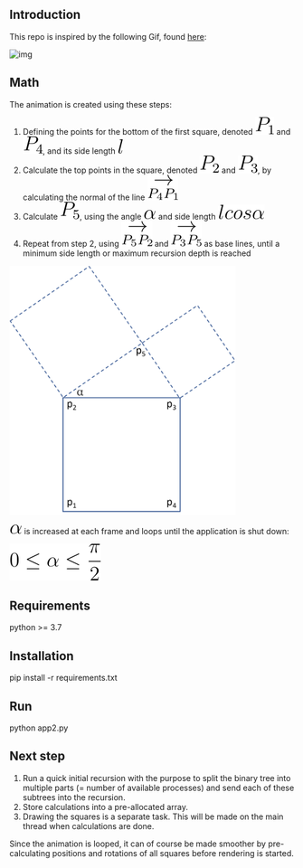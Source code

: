 ## Introduction

This repo is inspired by the following Gif, found [here](https://twitter.com/jagarikin/status/1393428373368545283):

![img](./assets/animation.gif)

## Math

The animation is created using these steps:

1. Defining the points for the bottom of the first square, denoted ![img](./assets/p1.svg) and  ![img](./assets/p4.svg), and its side length  ![img](./assets/l.svg)
1. Calculate the top points in the square, denoted  ![img](./assets/p2.svg) and ![img](./assets/p3.svg), by calculating the normal of the line ![img](./assets/p4p1.svg)
1. Calculate ![img](./assets/p5.svg), using the angle ![img](./assets/alpha.svg) and side length ![img](./assets/lcosa.svg)
1. Repeat from step 2, using ![img](./assets/p5p2.svg) and ![img](./assets/p3p5.svg) as base lines, until a minimum side length or maximum recursion depth is reached

<img src="./assets/squares.png" width="400px">

![img](./assets/alpha.svg) is increased at each frame and loops until the application is shut down:

![img](./assets/alpharange.svg) 


## Requirements

python >= 3.7

## Installation

pip install -r requirements.txt

## Run

python app2.py

## Next step

1. Run a quick initial recursion with the purpose to split the binary tree into multiple parts (= number of available processes) and send each of these subtrees into the recursion.
1. Store calculations into a pre-allocated array.
1. Drawing the squares is a separate task. This will be made on the main thread when calculations are done.

Since the animation is looped, it can of course be made smoother by pre-calculating positions and rotations of all squares before rendering is started.
